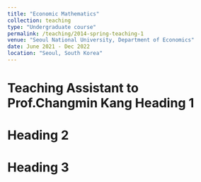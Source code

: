 ```yaml
---
title: "Economic Mathematics"
collection: teaching
type: "Undergraduate course"
permalink: /teaching/2014-spring-teaching-1
venue: "Seoul National University, Department of Economics"
date: June 2021 - Dec 2022
location: "Seoul, South Korea"
---
```


Teaching Assistant to Prof.Changmin Kang 
Heading 1
======

Heading 2
======

Heading 3
======
